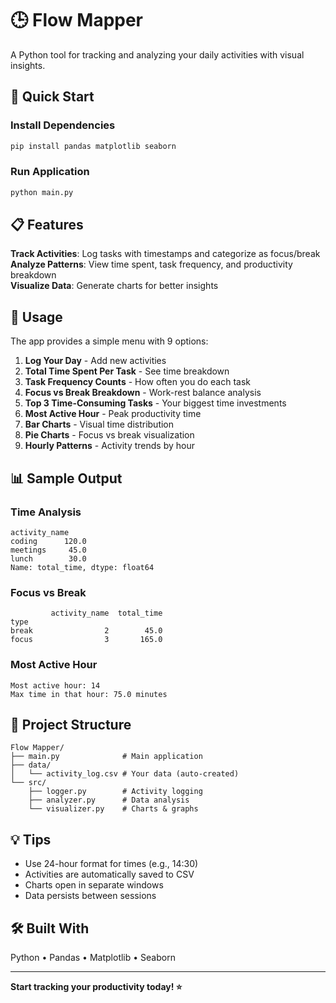 # 🕒 Flow Mapper

A Python tool for tracking and analyzing your daily activities with visual insights.

## 🚀 Quick Start

### Install Dependencies
```bash
pip install pandas matplotlib seaborn
```

### Run Application
```bash
python main.py
```

## 📋 Features

**Track Activities**: Log tasks with timestamps and categorize as focus/break  
**Analyze Patterns**: View time spent, task frequency, and productivity breakdown  
**Visualize Data**: Generate charts for better insights  

## 🎯 Usage

The app provides a simple menu with 9 options:

1. **Log Your Day** - Add new activities
2. **Total Time Spent Per Task** - See time breakdown
3. **Task Frequency Counts** - How often you do each task
4. **Focus vs Break Breakdown** - Work-rest balance analysis
5. **Top 3 Time-Consuming Tasks** - Your biggest time investments
6. **Most Active Hour** - Peak productivity time
7. **Bar Charts** - Visual time distribution
8. **Pie Charts** - Focus vs break visualization
9. **Hourly Patterns** - Activity trends by hour

## 📊 Sample Output

### Time Analysis
```
activity_name
coding      120.0
meetings     45.0
lunch        30.0
Name: total_time, dtype: float64
```

### Focus vs Break
```
         activity_name  total_time
type                            
break                2        45.0
focus                3       165.0
```

### Most Active Hour
```
Most active hour: 14
Max time in that hour: 75.0 minutes
```

## 📁 Project Structure
```
Flow Mapper/
├── main.py              # Main application
├── data/
│   └── activity_log.csv # Your data (auto-created)
└── src/
    ├── logger.py        # Activity logging
    ├── analyzer.py      # Data analysis
    └── visualizer.py    # Charts & graphs
```

## 💡 Tips

- Use 24-hour format for times (e.g., 14:30)
- Activities are automatically saved to CSV
- Charts open in separate windows
- Data persists between sessions

## 🛠️ Built With

Python • Pandas • Matplotlib • Seaborn

---

**Start tracking your productivity today! ⭐**
